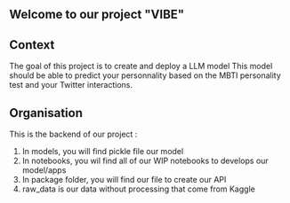 ## Welcome to our project "VIBE"

## Context

The goal of this project is to create and deploy a LLM model
This model should be able to predict your personnality based on the MBTI personality test and your Twitter interactions.

## Organisation

This is the backend of our project :

1. In models, you will find  pickle file our model
2. In notebooks, you wil find all of our WIP notebooks to develops our model/apps
3. In package folder, you will find our file to create our API
4. raw_data is our data without processing that come from Kaggle
